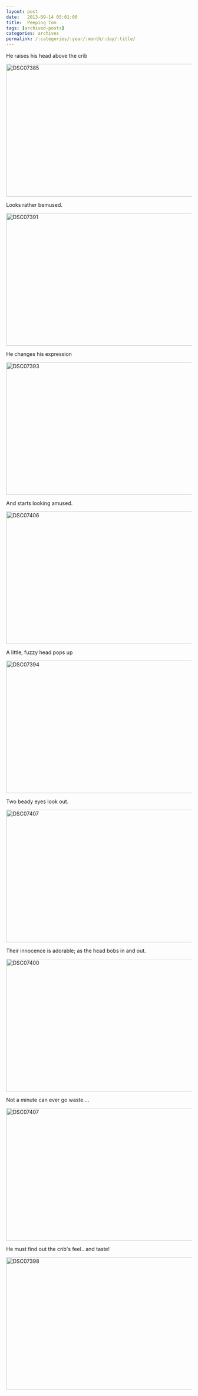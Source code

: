 ```yaml
---
layout: post
date:	2013-09-14 05:01:00
title:  Peeping Tom
tags: [archived-posts]
categories: archives
permalink: /:categories/:year/:month/:day/:title/
---
```

He raises his head above the crib

<a href="http://www.flickr.com/photos/86494503@N00/9735766645/" title="DSC07385 by mohandep, on Flickr"><img src="http://farm8.staticflickr.com/7285/9735766645_5a99c53afb_z.jpg" width="640" height="360" alt="DSC07385"></a>

Looks rather bemused.

<a href="http://www.flickr.com/photos/86494503@N00/9739005662/" title="DSC07391 by mohandep, on Flickr"><img src="http://farm8.staticflickr.com/7307/9739005662_81e259c2e1_z.jpg" width="640" height="360" alt="DSC07391"></a>

He changes his expression

<a href="http://www.flickr.com/photos/86494503@N00/9735766309/" title="DSC07393 by mohandep, on Flickr"><img src="http://farm8.staticflickr.com/7397/9735766309_b0a37c1c0c_z.jpg" width="640" height="360" alt="DSC07393"></a>

And starts looking amused.

<a href="http://www.flickr.com/photos/86494503@N00/9735765617/" title="DSC07406 by mohandep, on Flickr"><img src="http://farm8.staticflickr.com/7389/9735765617_5409bae92d_z.jpg" width="640" height="360" alt="DSC07406"></a>


A little, fuzzy head pops up

<a href="http://www.flickr.com/photos/86494503@N00/9735766251/" title="DSC07394 by mohandep, on Flickr"><img src="http://farm8.staticflickr.com/7404/9735766251_e7c7eaa2e9_z.jpg" width="640" height="360" alt="DSC07394"></a>

Two beady eyes look out.

<a href="http://www.flickr.com/photos/86494503@N00/9735765521/" title="DSC07407 by mohandep, on Flickr"><img src="http://farm8.staticflickr.com/7290/9735765521_70e5170793_z.jpg" width="640" height="360" alt="DSC07407"></a>

Their innocence is adorable; as the head bobs in and out.

<a href="http://www.flickr.com/photos/86494503@N00/9735765889/" title="DSC07400 by mohandep, on Flickr"><img src="http://farm8.staticflickr.com/7426/9735765889_518a0a65fd_z.jpg" width="640" height="360" alt="DSC07400"></a>


Not a minute can ever go waste....

<a href="http://www.flickr.com/photos/86494503@N00/9735765521/" title="DSC07407 by mohandep, on Flickr"><img src="http://farm8.staticflickr.com/7290/9735765521_70e5170793_z.jpg" width="640" height="360" alt="DSC07407"></a>

He must find out the crib's feel.. and taste!



<a href="http://www.flickr.com/photos/86494503@N00/9739005266/" title="DSC07398 by mohandep, on Flickr"><img src="http://farm8.staticflickr.com/7399/9739005266_886eb2d569_z.jpg" width="640" height="360" alt="DSC07398"></a>
